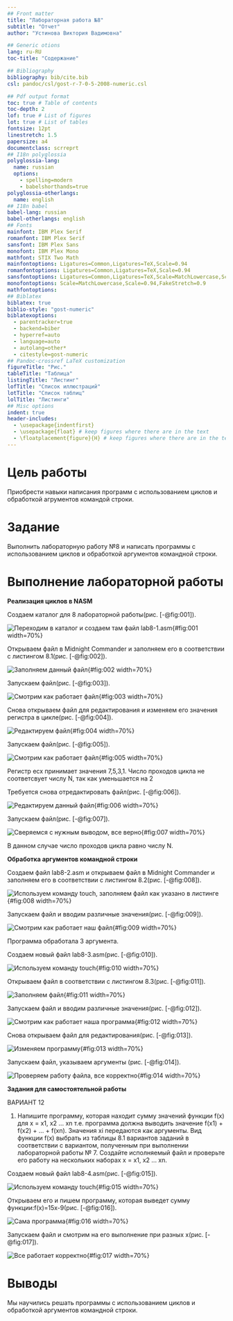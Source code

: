 ```yaml
---
## Front matter
title: "Лабораторная работа №8"
subtitle: "Отчет"
author: "Устинова Виктория Вадимовна"

## Generic otions
lang: ru-RU
toc-title: "Содержание"

## Bibliography
bibliography: bib/cite.bib
csl: pandoc/csl/gost-r-7-0-5-2008-numeric.csl

## Pdf output format
toc: true # Table of contents
toc-depth: 2
lof: true # List of figures
lot: true # List of tables
fontsize: 12pt
linestretch: 1.5
papersize: a4
documentclass: scrreprt
## I18n polyglossia
polyglossia-lang:
  name: russian
  options:
	- spelling=modern
	- babelshorthands=true
polyglossia-otherlangs:
  name: english
## I18n babel
babel-lang: russian
babel-otherlangs: english
## Fonts
mainfont: IBM Plex Serif
romanfont: IBM Plex Serif
sansfont: IBM Plex Sans
monofont: IBM Plex Mono
mathfont: STIX Two Math
mainfontoptions: Ligatures=Common,Ligatures=TeX,Scale=0.94
romanfontoptions: Ligatures=Common,Ligatures=TeX,Scale=0.94
sansfontoptions: Ligatures=Common,Ligatures=TeX,Scale=MatchLowercase,Scale=0.94
monofontoptions: Scale=MatchLowercase,Scale=0.94,FakeStretch=0.9
mathfontoptions:
## Biblatex
biblatex: true
biblio-style: "gost-numeric"
biblatexoptions:
  - parentracker=true
  - backend=biber
  - hyperref=auto
  - language=auto
  - autolang=other*
  - citestyle=gost-numeric
## Pandoc-crossref LaTeX customization
figureTitle: "Рис."
tableTitle: "Таблица"
listingTitle: "Листинг"
lofTitle: "Список иллюстраций"
lotTitle: "Список таблиц"
lolTitle: "Листинги"
## Misc options
indent: true
header-includes:
  - \usepackage{indentfirst}
  - \usepackage{float} # keep figures where there are in the text
  - \floatplacement{figure}{H} # keep figures where there are in the text
---
```


# Цель работы

Приобрести навыки написания программ с использованием циклов и обработкой агрументов командой строки.

# Задание

Выполнить лабораторную работу №8 и написать программы с использованием циклов и обработкой аргументов командной строки.

# Выполнение лабораторной работы

**Реализация циклов в NASM**

Cоздаем каталог для 8 лабораторной работы(рис. [-@fig:001]).

![Переходим в каталог и создаем там файл lab8-1.asm](image/1.jpg){#fig:001 width=70%}

Открываем файл в Midnight Commander и заполняем его в соответствии с листингом 8.1(рис. [-@fig:002]).

![Заполняем данный файл](image/2.jpg){#fig:002 width=70%}

Запускаем файл(рис. [-@fig:003]).

![Смотрим как работает файл](image/3.jpg){#fig:003 width=70%}

Снова открываем файл для редактирования и изменяем его значения регистра в цикле(рис. [-@fig:004]).

![Редактируем файл](image/4.jpg){#fig:004 width=70%}

Запускаем файл(рис. [-@fig:005]).

![Смотрим как работает файл](image/5.jpg){#fig:005 width=70%}

Регистр ecx принимает значения 7,5,3,1.
Число проходов цикла не соответсвует числу N, так как уменьшается на 2

Требуется снова отредактировать файл(рис. [-@fig:006]).

![Редактируем данный файл](image/6.jpg){#fig:006 width=70%}

Запускаем файл(рис. [-@fig:007]).

![Сверяемся с нужным выводом, все верно ](image/7.jpg){#fig:007 width=70%}

В данном случае число проходов цикла равно числу N.

**Обработка аргументов командной строки** 

Создаем файл lab8-2.asm и открываем файл в Midnight Commander и заполняем его в соответствии с листингом 8.2(рис. [-@fig:008]).

![Используем команду touch, заполняем файл как указано в листинге ](image/8.jpg){#fig:008 width=70%}

Запускаем файл и вводим различные значения(рис. [-@fig:009]).

![Смотрим как работает наш файл](image/9.jpg){#fig:009 width=70%}

Программа обработала 3 аргумента.

Создаем новый файл lab8-3.asm(рис. [-@fig:010]).

![Используем команду touch](image/10.jpg){#fig:010 width=70%}

Открываем файл в соответствии с листингом 8.3(рис. [-@fig:011]).

![Заполняем файл](image/11.jpg){#fig:011 width=70%}

Запускаем файл и вводим различные значения(рис. [-@fig:012]).

![Смотрим как работает наша программа](image/12.jpg){#fig:012 width=70%}

Снова открываем файл для редактирования(рис. [-@fig:013]). 

![Изменяем программу](image/13.jpg){#fig:013 width=70%}

Запускаем файл, указываем аргументы (рис. [-@fig:014]). 

![Проверяем работу файла, все корректно ](image/14.jpg){#fig:014 width=70%}

**Задания для самостоятельной работы**

ВАРИАНТ 12

1. Напишите программу, которая находит сумму значений функции f(x) для
x = x1, x2 ... xn т.е. программа должна выводить значение f(x1) + f(x2) + ... + f(xn).
Значения xi передаются как аргументы. Вид функции f(x) выбрать из таблицы
8.1 вариантов заданий в соответствии с вариантом, полученным при выполнении
лабораторной работы № 7. Создайте исполняемый файл и проверьте его работу на
нескольких наборах x = x1, x2 ... xn.

Создаем новый файл lab8-4.asm(рис. [-@fig:015]). 

![Используем команду touch](image/15.jpg){#fig:015 width=70%}

Открываем его и пишем программу, которая выведет сумму функции:f(x)=15x-9(рис. [-@fig:016]). 

![Сама программа](image/16.jpg){#fig:016 width=70%}

Запускаем файл и смотрим на его выполнение при разных х(рис. [-@fig:017]).

![Все работает корректно](image/17.jpg){#fig:017 width=70%}

# Выводы

Мы научились решать программы с использованием циклов и обработкой
аргументов командной строки.

